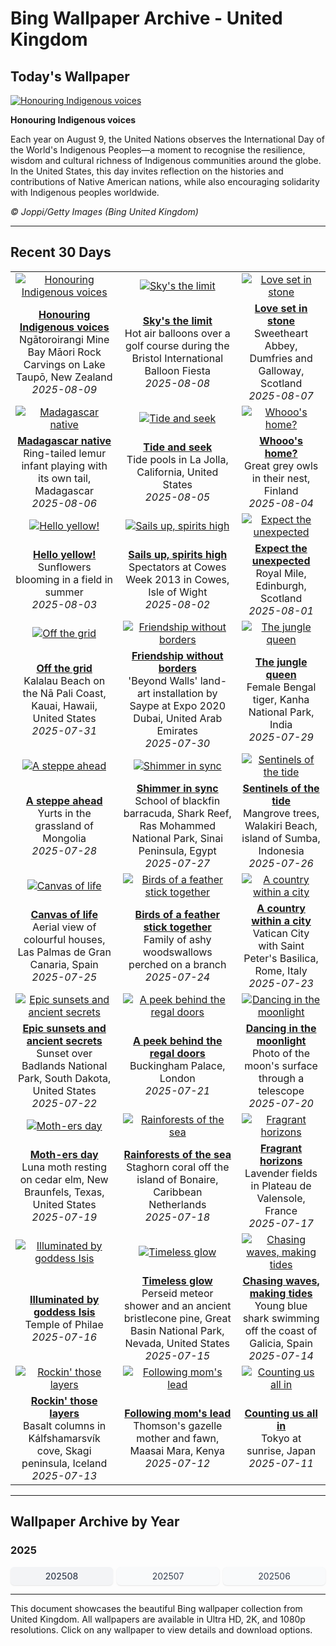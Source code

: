 # Bing Wallpaper Archive - United Kingdom

## Today's Wallpaper

[![Honouring Indigenous voices](https://www.bing.com/th?id=OHR.MaoriRock_EN-GB9232963676_UHD.jpg&pid=hp&w=2560)](https://bing.codexun.com/gb/detail/20250809)

**Honouring Indigenous voices**

Each year on August 9, the United Nations observes the International Day of the World's Indigenous Peoples—a moment to recognise the resilience, wisdom and cultural richness of Indigenous communities around the globe. In the United States, this day invites reflection on the histories and contributions of Native American nations, while also encouraging solidarity with Indigenous peoples worldwide.

*© Joppi/Getty Images (Bing United Kingdom)*

---

## Recent 30 Days

| | | |
|:---:|:---:|:---:|
| [![Honouring Indigenous voices](https://www.bing.com/th?id=OHR.MaoriRock_EN-GB9232963676_UHD.jpg&pid=hp&w=2560)](https://bing.codexun.com/gb/detail/20250809) | [![Sky's the limit](https://www.bing.com/th?id=OHR.BalloonFiesta2025_EN-GB9167684469_UHD.jpg&pid=hp&w=2560)](https://bing.codexun.com/gb/detail/20250808) | [![Love set in stone](https://www.bing.com/th?id=OHR.SweetheartAbbey2025_EN-GB2068922474_UHD.jpg&pid=hp&w=2560)](https://bing.codexun.com/gb/detail/20250807) | 
| **[Honouring Indigenous voices](https://bing.codexun.com/gb/detail/20250809)**<br>Ngātoroirangi Mine Bay Māori Rock Carvings on Lake Taupō, New Zealand<br>*2025-08-09* | **[Sky's the limit](https://bing.codexun.com/gb/detail/20250808)**<br>Hot air balloons over a golf course during the Bristol International Balloon Fiesta<br>*2025-08-08* | **[Love set in stone](https://bing.codexun.com/gb/detail/20250807)**<br>Sweetheart Abbey, Dumfries and Galloway, Scotland<br>*2025-08-07* | 
| [![Madagascar native](https://www.bing.com/th?id=OHR.BabyLemur_EN-GB1704041505_UHD.jpg&pid=hp&w=2560)](https://bing.codexun.com/gb/detail/20250806) | [![Tide and seek](https://www.bing.com/th?id=OHR.CaliforniaTidepool_EN-GB1490855103_UHD.jpg&pid=hp&w=2560)](https://bing.codexun.com/gb/detail/20250805) | [![Whooo's home?](https://www.bing.com/th?id=OHR.LaplandOwl_EN-GB1293018198_UHD.jpg&pid=hp&w=2560)](https://bing.codexun.com/gb/detail/20250804) | 
| **[Madagascar native](https://bing.codexun.com/gb/detail/20250806)**<br>Ring-tailed lemur infant playing with its own tail, Madagascar<br>*2025-08-06* | **[Tide and seek](https://bing.codexun.com/gb/detail/20250805)**<br>Tide pools in La Jolla, California, United States<br>*2025-08-05* | **[Whooo's home?](https://bing.codexun.com/gb/detail/20250804)**<br>Great grey owls in their nest, Finland<br>*2025-08-04* | 
| [![Hello yellow!](https://www.bing.com/th?id=OHR.HappySunflower_EN-GB1142788806_UHD.jpg&pid=hp&w=2560)](https://bing.codexun.com/gb/detail/20250803) | [![Sails up, spirits high](https://www.bing.com/th?id=OHR.CowesWeek2025_EN-GB0990993509_UHD.jpg&pid=hp&w=2560)](https://bing.codexun.com/gb/detail/20250802) | [![Expect the unexpected](https://www.bing.com/th?id=OHR.EdinburghFringe_EN-GB0568642627_UHD.jpg&pid=hp&w=2560)](https://bing.codexun.com/gb/detail/20250801) | 
| **[Hello yellow!](https://bing.codexun.com/gb/detail/20250803)**<br>Sunflowers blooming in a field in summer<br>*2025-08-03* | **[Sails up, spirits high](https://bing.codexun.com/gb/detail/20250802)**<br>Spectators at Cowes Week 2013 in Cowes, Isle of Wight<br>*2025-08-02* | **[Expect the unexpected](https://bing.codexun.com/gb/detail/20250801)**<br>Royal Mile, Edinburgh, Scotland<br>*2025-08-01* | 
| [![Off the grid](https://www.bing.com/th?id=OHR.NaPaliKauai_EN-GB0416524547_UHD.jpg&pid=hp&w=2560)](https://bing.codexun.com/gb/detail/20250731) | [![Friendship without borders](https://www.bing.com/th?id=OHR.SaypeDubai_EN-GB0166964258_UHD.jpg&pid=hp&w=2560)](https://bing.codexun.com/gb/detail/20250730) | [![The jungle queen](https://www.bing.com/th?id=OHR.TigerDay_EN-GB9986390995_UHD.jpg&pid=hp&w=2560)](https://bing.codexun.com/gb/detail/20250729) | 
| **[Off the grid](https://bing.codexun.com/gb/detail/20250731)**<br>Kalalau Beach on the Nā Pali Coast, Kauai, Hawaii, United States<br>*2025-07-31* | **[Friendship without borders](https://bing.codexun.com/gb/detail/20250730)**<br>'Beyond Walls' land-art installation by Saype at Expo 2020 Dubai, United Arab Emirates<br>*2025-07-30* | **[The jungle queen](https://bing.codexun.com/gb/detail/20250729)**<br>Female Bengal tiger, Kanha National Park, India<br>*2025-07-29* | 
| [![A steppe ahead](https://www.bing.com/th?id=OHR.MongoliaYurts_EN-GB9711987878_UHD.jpg&pid=hp&w=2560)](https://bing.codexun.com/gb/detail/20250728) | [![Shimmer in sync](https://www.bing.com/th?id=OHR.BlackfinBarracuda_EN-GB9543158920_UHD.jpg&pid=hp&w=2560)](https://bing.codexun.com/gb/detail/20250727) | [![Sentinels of the tide](https://www.bing.com/th?id=OHR.MangroveTwilight_EN-GB9365511986_UHD.jpg&pid=hp&w=2560)](https://bing.codexun.com/gb/detail/20250726) | 
| **[A steppe ahead](https://bing.codexun.com/gb/detail/20250728)**<br>Yurts in the grassland of Mongolia<br>*2025-07-28* | **[Shimmer in sync](https://bing.codexun.com/gb/detail/20250727)**<br>School of blackfin barracuda, Shark Reef, Ras Mohammed National Park, Sinai Peninsula, Egypt<br>*2025-07-27* | **[Sentinels of the tide](https://bing.codexun.com/gb/detail/20250726)**<br>Mangrove trees, Walakiri Beach, island of Sumba, Indonesia<br>*2025-07-26* | 
| [![Canvas of life](https://www.bing.com/th?id=OHR.LasPalmas_EN-GB9088334179_UHD.jpg&pid=hp&w=2560)](https://bing.codexun.com/gb/detail/20250725) | [![Birds of a feather stick together](https://www.bing.com/th?id=OHR.AshyWoodswallow_EN-GB1919369910_UHD.jpg&pid=hp&w=2560)](https://bing.codexun.com/gb/detail/20250724) | [![A country within a city](https://www.bing.com/th?id=OHR.VaticanCity_EN-GB1750782941_UHD.jpg&pid=hp&w=2560)](https://bing.codexun.com/gb/detail/20250723) | 
| **[Canvas of life](https://bing.codexun.com/gb/detail/20250725)**<br>Aerial view of colourful houses, Las Palmas de Gran Canaria, Spain<br>*2025-07-25* | **[Birds of a feather stick together](https://bing.codexun.com/gb/detail/20250724)**<br>Family of ashy woodswallows perched on a branch<br>*2025-07-24* | **[A country within a city](https://bing.codexun.com/gb/detail/20250723)**<br>Vatican City with Saint Peter's Basilica, Rome, Italy<br>*2025-07-23* | 
| [![Epic sunsets and ancient secrets](https://www.bing.com/th?id=OHR.BadlandsSunset_EN-GB0865631210_UHD.jpg&pid=hp&w=2560)](https://bing.codexun.com/gb/detail/20250722) | [![A peek behind the regal doors](https://www.bing.com/th?id=OHR.BuckinghamPalaceOpening2025_EN-GB0680195600_UHD.jpg&pid=hp&w=2560)](https://bing.codexun.com/gb/detail/20250721) | [![Dancing in the moonlight](https://www.bing.com/th?id=OHR.BigMoon_EN-GB0070261176_UHD.jpg&pid=hp&w=2560)](https://bing.codexun.com/gb/detail/20250720) | 
| **[Epic sunsets and ancient secrets](https://bing.codexun.com/gb/detail/20250722)**<br>Sunset over Badlands National Park, South Dakota, United States<br>*2025-07-22* | **[A peek behind the regal doors](https://bing.codexun.com/gb/detail/20250721)**<br>Buckingham Palace, London<br>*2025-07-21* | **[Dancing in the moonlight](https://bing.codexun.com/gb/detail/20250720)**<br>Photo of the moon's surface through a telescope<br>*2025-07-20* | 
| [![Moth-ers day](https://www.bing.com/th?id=OHR.MothWeek_EN-GB9944593474_UHD.jpg&pid=hp&w=2560)](https://bing.codexun.com/gb/detail/20250719) | [![Rainforests of the sea](https://www.bing.com/th?id=OHR.AcroporaReef_EN-GB6231237422_UHD.jpg&pid=hp&w=2560)](https://bing.codexun.com/gb/detail/20250718) | [![Fragrant horizons](https://www.bing.com/th?id=OHR.FranceLavender_EN-GB9687234826_UHD.jpg&pid=hp&w=2560)](https://bing.codexun.com/gb/detail/20250717) | 
| **[Moth-ers day](https://bing.codexun.com/gb/detail/20250719)**<br>Luna moth resting on cedar elm, New Braunfels, Texas, United States<br>*2025-07-19* | **[Rainforests of the sea](https://bing.codexun.com/gb/detail/20250718)**<br>Staghorn coral off the island of Bonaire, Caribbean Netherlands<br>*2025-07-18* | **[Fragrant horizons](https://bing.codexun.com/gb/detail/20250717)**<br>Lavender fields in Plateau de Valensole, France<br>*2025-07-17* | 
| [![Illuminated by goddess Isis](https://www.bing.com/th?id=OHR.TemplePhilae_EN-GB9547201805_UHD.jpg&pid=hp&w=2560)](https://bing.codexun.com/gb/detail/20250716) | [![Timeless glow](https://www.bing.com/th?id=OHR.PerseidsPine_EN-GB9389582617_UHD.jpg&pid=hp&w=2560)](https://bing.codexun.com/gb/detail/20250715) | [![Chasing waves, making tides](https://www.bing.com/th?id=OHR.YoungShark_EN-GB9221315811_UHD.jpg&pid=hp&w=2560)](https://bing.codexun.com/gb/detail/20250714) | 
| **[Illuminated by goddess Isis](https://bing.codexun.com/gb/detail/20250716)**<br>Temple of Philae<br>*2025-07-16* | **[Timeless glow](https://bing.codexun.com/gb/detail/20250715)**<br>Perseid meteor shower and an ancient bristlecone pine, Great Basin National Park, Nevada, United States<br>*2025-07-15* | **[Chasing waves, making tides](https://bing.codexun.com/gb/detail/20250714)**<br>Young blue shark swimming off the coast of Galicia, Spain<br>*2025-07-14* | 
| [![Rockin' those layers](https://www.bing.com/th?id=OHR.BasaltColumns_EN-GB5254717473_UHD.jpg&pid=hp&w=2560)](https://bing.codexun.com/gb/detail/20250713) | [![Following mom's lead](https://www.bing.com/th?id=OHR.ThomsonGazelle_EN-GB4953743424_UHD.jpg&pid=hp&w=2560)](https://bing.codexun.com/gb/detail/20250712) | [![Counting us all in](https://www.bing.com/th?id=OHR.TokyoSunrise_EN-GB4800034136_UHD.jpg&pid=hp&w=2560)](https://bing.codexun.com/gb/detail/20250711) | 
| **[Rockin' those layers](https://bing.codexun.com/gb/detail/20250713)**<br>Basalt columns in Kálfshamarsvík cove, Skagi peninsula, Iceland<br>*2025-07-13* | **[Following mom's lead](https://bing.codexun.com/gb/detail/20250712)**<br>Thomson's gazelle mother and fawn, Maasai Mara, Kenya<br>*2025-07-12* | **[Counting us all in](https://bing.codexun.com/gb/detail/20250711)**<br>Tokyo at sunrise, Japan<br>*2025-07-11* | 


---

## Wallpaper Archive by Year

### 2025
<div style="display: grid; grid-template-columns: repeat(auto-fit, minmax(80px, 1fr)); gap: 6px; margin: 12px 0;">
<a href="https://bing.codexun.com/gb/archive/202508" style="padding: 6px 12px; font-size: 14px; border-radius: 6px; box-shadow: 0 1px 2px rgba(0,0,0,0.1); background-color: #f3f4f6; color: #374151; text-decoration: none; text-align: center; transition: background-color 0.2s ease; font-weight: 500;">202508</a>
<a href="https://bing.codexun.com/gb/archive/202507" style="padding: 6px 12px; font-size: 14px; border-radius: 6px; box-shadow: 0 1px 2px rgba(0,0,0,0.1); background-color: #f9fafb; color: #374151; text-decoration: none; text-align: center; transition: background-color 0.2s ease;">202507</a>
<a href="https://bing.codexun.com/gb/archive/202506" style="padding: 6px 12px; font-size: 14px; border-radius: 6px; box-shadow: 0 1px 2px rgba(0,0,0,0.1); background-color: #f9fafb; color: #374151; text-decoration: none; text-align: center; transition: background-color 0.2s ease;">202506</a>
</div>



---

This document showcases the beautiful Bing wallpaper collection from United Kingdom. All wallpapers are available in Ultra HD, 2K, and 1080p resolutions. Click on any wallpaper to view details and download options.

